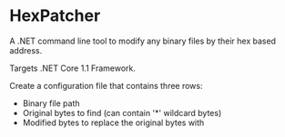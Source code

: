 # HexPatcher
A .NET command line tool to modify any binary files by their hex based address.

Targets .NET Core 1.1 Framework.

Create a configuration file that contains three rows:
- Binary file path
- Original bytes to find (can contain '\*' wildcard bytes)
- Modified bytes to replace the original bytes with
